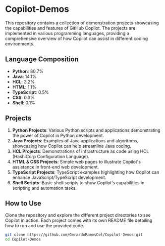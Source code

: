 # Copilot-Demos

This repository contains a collection of demonstration projects showcasing the capabilities and features of GitHub Copilot. The projects are implemented in various programming languages, providing a comprehensive overview of how Copilot can assist in different coding environments.

## Language Composition

- **Python**: 80.7%
- **Java**: 14.1%
- **HCL**: 3.2%
- **HTML**: 1.1%
- **TypeScript**: 0.5%
- **CSS**: 0.3%
- **Shell**: 0.1%

## Projects

1. **Python Projects**: Various Python scripts and applications demonstrating the power of Copilot in Python development.
2. **Java Projects**: Examples of Java applications and algorithms, showcasing how Copilot can help streamline Java coding.
3. **HCL Projects**: Demonstrations of infrastructure as code using HCL (HashiCorp Configuration Language).
4. **HTML & CSS Projects**: Simple web pages to illustrate Copilot's assistance in front-end web development.
5. **TypeScript Projects**: TypeScript examples highlighting how Copilot can enhance JavaScript/TypeScript development.
6. **Shell Scripts**: Basic shell scripts to show Copilot's capabilities in scripting and automation tasks.

## How to Use

Clone the repository and explore the different project directories to see Copilot in action. Each project comes with its own README file detailing how to run and use the provided code.

```bash
git clone https://github.com/GerardoRamosCol/Copilot-Demos.git
cd Copilot-Demos
